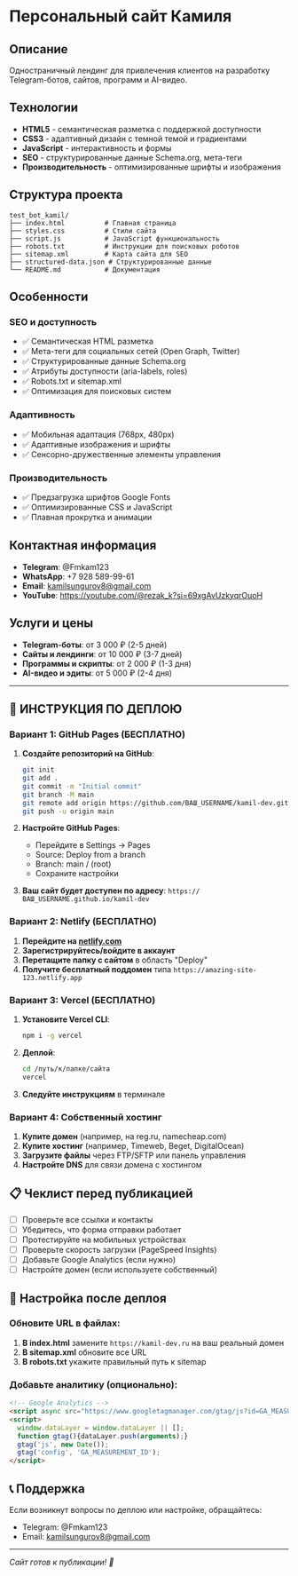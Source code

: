 # Персональный сайт Камиля

## Описание
Одностраничный лендинг для привлечения клиентов на разработку Telegram-ботов, сайтов, программ и AI-видео.

## Технологии
- **HTML5** - семантическая разметка с поддержкой доступности
- **CSS3** - адаптивный дизайн с темной темой и градиентами
- **JavaScript** - интерактивность и формы
- **SEO** - структурированные данные Schema.org, мета-теги
- **Производительность** - оптимизированные шрифты и изображения

## Структура проекта
```
test_bot_kamil/
├── index.html          # Главная страница
├── styles.css          # Стили сайта
├── script.js           # JavaScript функциональность
├── robots.txt          # Инструкции для поисковых роботов
├── sitemap.xml         # Карта сайта для SEO
├── structured-data.json # Структурированные данные
└── README.md           # Документация
```

## Особенности

### SEO и доступность
- ✅ Семантическая HTML разметка
- ✅ Мета-теги для социальных сетей (Open Graph, Twitter)
- ✅ Структурированные данные Schema.org
- ✅ Атрибуты доступности (aria-labels, roles)
- ✅ Robots.txt и sitemap.xml
- ✅ Оптимизация для поисковых систем

### Адаптивность
- ✅ Мобильная адаптация (768px, 480px)
- ✅ Адаптивные изображения и шрифты
- ✅ Сенсорно-дружественные элементы управления

### Производительность
- ✅ Предзагрузка шрифтов Google Fonts
- ✅ Оптимизированные CSS и JavaScript
- ✅ Плавная прокрутка и анимации

## Контактная информация
- **Telegram**: @Fmkam123
- **WhatsApp**: +7 928 589-99-61
- **Email**: kamilsungurov8@gmail.com
- **YouTube**: https://youtube.com/@rezak_k?si=69xgAvUzkyqrOuoH

## Услуги и цены
- **Telegram-боты**: от 3 000 ₽ (2-5 дней)
- **Сайты и лендинги**: от 10 000 ₽ (3-7 дней)
- **Программы и скрипты**: от 2 000 ₽ (1-3 дня)
- **AI-видео и эдиты**: от 5 000 ₽ (2-4 дня)

---

## 🚀 ИНСТРУКЦИЯ ПО ДЕПЛОЮ

### Вариант 1: GitHub Pages (БЕСПЛАТНО)

1. **Создайте репозиторий на GitHub**:
   ```bash
   git init
   git add .
   git commit -m "Initial commit"
   git branch -M main
   git remote add origin https://github.com/ВАШ_USERNAME/kamil-dev.git
   git push -u origin main
   ```

2. **Настройте GitHub Pages**:
   - Перейдите в Settings → Pages
   - Source: Deploy from a branch
   - Branch: main / (root)
   - Сохраните настройки

3. **Ваш сайт будет доступен по адресу**:
   `https://ВАШ_USERNAME.github.io/kamil-dev`

### Вариант 2: Netlify (БЕСПЛАТНО)

1. **Перейдите на [netlify.com](https://netlify.com)**
2. **Зарегистрируйтесь/войдите в аккаунт**
3. **Перетащите папку с сайтом** в область "Deploy"
4. **Получите бесплатный поддомен** типа `https://amazing-site-123.netlify.app`

### Вариант 3: Vercel (БЕСПЛАТНО)

1. **Установите Vercel CLI**:
   ```bash
   npm i -g vercel
   ```

2. **Деплой**:
   ```bash
   cd /путь/к/папке/сайта
   vercel
   ```

3. **Следуйте инструкциям** в терминале

### Вариант 4: Собственный хостинг

1. **Купите домен** (например, на reg.ru, namecheap.com)
2. **Купите хостинг** (например, Timeweb, Beget, DigitalOcean)
3. **Загрузите файлы** через FTP/SFTP или панель управления
4. **Настройте DNS** для связи домена с хостингом

## 📋 Чеклист перед публикацией

- [ ] Проверьте все ссылки и контакты
- [ ] Убедитесь, что форма отправки работает
- [ ] Протестируйте на мобильных устройствах
- [ ] Проверьте скорость загрузки (PageSpeed Insights)
- [ ] Добавьте Google Analytics (если нужно)
- [ ] Настройте домен (если используете собственный)

## 🔧 Настройка после деплоя

### Обновите URL в файлах:
1. **В index.html** замените `https://kamil-dev.ru` на ваш реальный домен
2. **В sitemap.xml** обновите все URL
3. **В robots.txt** укажите правильный путь к sitemap

### Добавьте аналитику (опционально):
```html
<!-- Google Analytics -->
<script async src="https://www.googletagmanager.com/gtag/js?id=GA_MEASUREMENT_ID"></script>
<script>
  window.dataLayer = window.dataLayer || [];
  function gtag(){dataLayer.push(arguments);}
  gtag('js', new Date());
  gtag('config', 'GA_MEASUREMENT_ID');
</script>
```

## 📞 Поддержка

Если возникнут вопросы по деплою или настройке, обращайтесь:
- Telegram: @Fmkam123
- Email: kamilsungurov8@gmail.com

---
*Сайт готов к публикации! 🎉*
